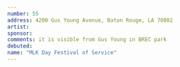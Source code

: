 ```yaml
---
number: 55
address: 4200 Gus Young Avenue, Baton Rouge, LA 70802
artist:
sponsor:
comments: it is visible from Gus Young in BREC park
debuted:
name: "MLK Day Festival of Service"
---
```

